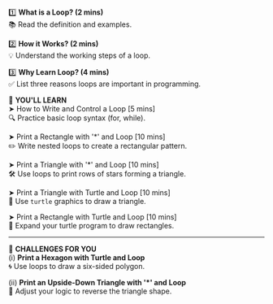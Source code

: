 1️⃣ **What is a Loop? (2 mins)**  
   📚 Read the definition and examples.

2️⃣ **How it Works? (2 mins)**  
   💡 Understand the working steps of a loop.

3️⃣ **Why Learn Loop? (4 mins)**  
   ✅ List three reasons loops are important in programming.


📖 **YOU'LL LEARN**  
➤  How to Write and Control a Loop [5 mins]  
   🔍 Practice basic loop syntax (for, while).  

➤  Print a Rectangle with '*' and Loop [10 mins]  
   ✏️ Write nested loops to create a rectangular pattern.  

➤  Print a Triangle with '*' and Loop [10 mins]  
   🛠️ Use loops to print rows of stars forming a triangle.  

➤  Print a Triangle with Turtle and Loop [10 mins]  
   🐢 Use `turtle` graphics to draw a triangle.

➤  Print a Rectangle with Turtle and Loop [10 mins]  
   🐢 Expand your turtle program to draw rectangles.

---

🎯 **CHALLENGES FOR YOU**  
(i) **Print a Hexagon with Turtle and Loop**  
    🌀 Use loops to draw a six-sided polygon.  

(ii) **Print an Upside-Down Triangle with '*' and Loop**  
    🔄 Adjust your logic to reverse the triangle shape.

